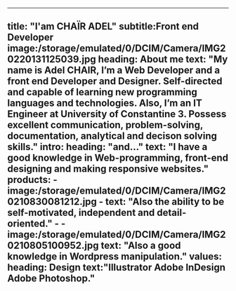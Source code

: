 
---
title: "I'am CHAÏR ADEL"
subtitle:Front end Developer
image:/storage/emulated/0/DCIM/Camera/IMG20220131125039.jpg
    heading: About me
        text: "My name is Adel CHAIR, I’m a Web Developer and a front end Developer and Designer. Self-directed and capable of learning new programming languages and technologies. Also, I’m an IT Engineer at University of Constantine 3. Possess excellent communication, problem-solving, documentation, analytical and decison solving skills."
        intro:
            heading: "and..."
                text: "I have a good knowledge in Web-programming, front-end designing and making responsive websites."
                products:
                    - image:/storage/emulated/0/DCIM/Camera/IMG20210830081212.jpg
                    -       text: "Also the ability to be self-motivated, independent and detail-oriented."
                    -           - image:/storage/emulated/0/DCIM/Camera/IMG20210805100952.jpg
      text: "Also a good knowledge in Wordpress manipulation."
      values:
          heading: Design
              text:"Illustrator Adobe InDesign Adobe Photoshop."
---
